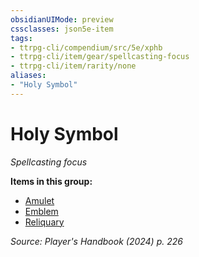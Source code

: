 ```yaml
---
obsidianUIMode: preview
cssclasses: json5e-item
tags:
- ttrpg-cli/compendium/src/5e/xphb
- ttrpg-cli/item/gear/spellcasting-focus
- ttrpg-cli/item/rarity/none
aliases: 
- "Holy Symbol"
---
```

# Holy Symbol
*Spellcasting focus*  



**Items in this group:**

- [Amulet](2-Mechanics/CLI/items/amulet-xphb.md)
- [Emblem](2-Mechanics/CLI/items/emblem-xphb.md)
- [Reliquary](2-Mechanics/CLI/items/reliquary-xphb.md)

*Source: Player's Handbook (2024) p. 226*